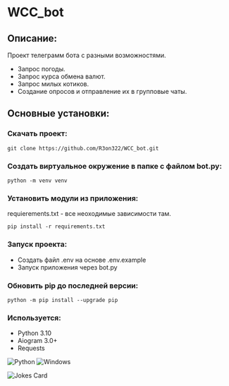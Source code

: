 # WCC_bot

## Описание:

Проект телеграмм бота с разными возможностями.
- Запрос погоды.
- Запрос курса обмена валют.
- Запрос милых котиков.
- Создание опросов и отправление их в групповые чаты.

## Основные установки:

### Скачать проект:
```
git clone https://github.com/R3on322/WCC_bot.git
```
### Создать виртуальное окружение в папке с файлом bot.py:
```
python -m venv venv
```
### Установить модули из приложения:

requierements.txt - все неоходимые зависимости там.
```
pip install -r requirements.txt
```

### Запуск проекта:
- Создать файл .env на основе .env.example
- Запуск приложения через bot.py

### Обновить pip до последней версии:
```
python -m pip install --upgrade pip
```

### Используется:

- Python 3.10
- Aiogram 3.0+
- Requests

![Python](https://img.shields.io/badge/python-3670A0?style=for-the-badge&logo=python&logoColor=ffdd54)
![Windows](https://img.shields.io/badge/Windows-0078D6?style=for-the-badge&logo=windows&logoColor=white)

![Jokes Card](https://readme-jokes.vercel.app/api)
